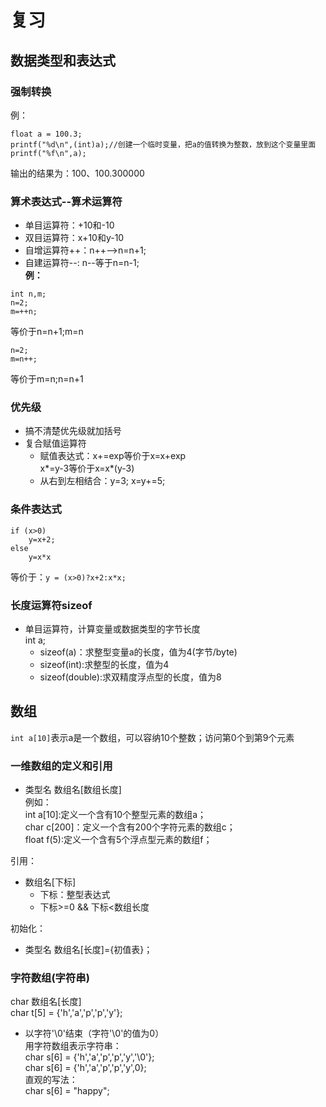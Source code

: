 # 复习
## 数据类型和表达式
### 强制转换  
例：
```
float a = 100.3;
printf("%d\n",(int)a);//创建一个临时变量，把a的值转换为整数，放到这个变量里面
printf("%f\n",a);
```
输出的结果为：100、100.300000


### 算术表达式--算术运算符
- 单目运算符：+10和-10
- 双目运算符：x+10和y-10
- 自增运算符++：n++-->n=n+1;
- 自建运算符--: n--等于n=n-1;  
**例：**   
```
int n,m;
n=2;
m=++n;
```
等价于n=n+1;m=n  

```
n=2;
m=n++;
```
等价于m=n;n=n+1  


### 优先级
- 搞不清楚优先级就加括号  
- 复合赋值运算符
   - 赋值表达式：x+=exp等价于x=x+exp  
                 x*=y-3等价于x=x*(y-3)
   - 从右到左相结合：y=3;
        x=y+=5;  

### 条件表达式
```        
if (x>0)
    y=x+2;
else
    y=x*x
```
等价于：`y = (x>0)?x+2:x*x;`  

### 长度运算符sizeof
- 单目运算符，计算变量或数据类型的字节长度  
int a;  
   - sizeof(a)：求整型变量a的长度，值为4(字节/byte)
   - sizeof(int):求整型的长度，值为4
   - sizeof(double):求双精度浮点型的长度，值为8  

## 数组  
`int a[10]`表示a是一个数组，可以容纳10个整数；访问第0个到第9个元素  

### 一维数组的定义和引用
- 类型名  数组名[数组长度]  
例如：  
int a[10]:定义一个含有10个整型元素的数组a；  
char c[200]：定义一个含有200个字符元素的数组c；  
float f(5):定义一个含有5个浮点型元素的数组f；  

引用：  
- 数组名[下标]
   - 下标：整型表达式
   - 下标>=0 && 下标<数组长度  

初始化：
- 类型名 数组名[长度]={初值表}；  


### 字符数组(字符串)
char 数组名[长度]  
char t[5] = {'h','a','p','p','y'};  

- 以字符'\0'结束（字符'\0'的值为0）  
用字符数组表示字符串：  
char s[6] = {'h','a','p','p','y','\0'};  
char s[6] = {'h','a','p','p','y',0};  
直观的写法：  
char s[6] = "happy";